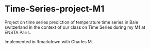 # Time-Series-project-M1
Project on time series prediction of temperature time series in Bale switzerland in the context of our class on Time Series during my M1 at ENSTA Paris.

Implemented in Rmarkdown with Charles M.
